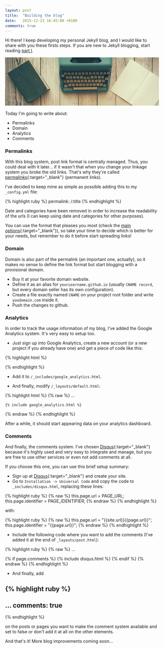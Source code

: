 ```yaml
---
layout: post
title:  "Building the blog"
date:   2015-12-23 16:45:00 +0100
comments: true
---
```


Hi there! I keep developing my personal Jekyll blog,
and I would like to share with you these firsts steps.
If you are new to Jekyll blogging,
start reading [part I](/hello-blog/).

![Building a blog](/assets/images/building_blog.jpg)

Today I'm going to write about:

* Permalinks
* Domain
* Analytics
* Comments

### Permalinks

With this blog system, post link format is centrally managed.
Thus, you could deal with it later...
if it wasn't that when you change your linkage system you broke the old links.
That's why they're called [permalinks](https://en.wikipedia.org/wiki/Permalink){:target="_blank"}
(permanent links).

I've decided to keep mine as simple as possible
adding this to my `_config.yml` file:

{% highlight ruby %}
permalink: /:title
{% endhighlight %}

Date and categories have been removed in order to
increase the readability of the urls
(I can keep using date and categories for other purposes).

You can use the format that pleases you most
(check the [main options](http://jekyllrb.com/docs/permalinks/){:target="_blank"}),
so take your time to decide which is better for your needs,
but remember to do it before start spreading links!

### Domain

Domain is also part of the permalink (an important one, actually),
so it makes no sense to define the link format
but start blogging with a provisional domain.

* Buy it at your favorite domain website.
* Define it as an alias for `yourusername.github.io`
(usually `CNAME record`, but every domain seller has its own configuration).
* Create a file exactly named `CNAME` on your project root folder and
write `youdomain.com` inside it.
* Push the changes to github.

### Analytics

In order to track the usage information of my blog,
I've added the Google Analytics system.
It's very easy to setup too.

* Just sign up into Google Analytics,
create a new account (or a new project if you already have one)
and get a piece of code like this:

{% highlight html %}
<script>
  (function(i,s,o,g,r,a,m){i['GoogleAnalyticsObject']=r;i[r]=i[r]||function(){
  (i[r].q=i[r].q||[]).push(arguments)},i[r].l=1*new Date();a=s.createElement(o),
  m=s.getElementsByTagName(o)[0];a.async=1;a.src=g;m.parentNode.insertBefore(a,m)
  })(window,document,'script','//www.google-analytics.com/analytics.js','ga');

  ga('create', 'XX-XXXXXXXX-X', 'auto');
  ga('send', 'pageview');

</script>
{% endhighlight %}

* Add it to `/_includes/google_analytics.html`.

* And finally, modify `/_layouts/default.html`:

{% highlight html %}
{% raw %}
    ...
    </body>

    {% include google_analytics.html %}

</html>
{% endraw %}
{% endhighlight %}

After a while, it should start appearing data on your analytics dashboard.

### Comments

And finally, the comments system.
I've chosen [Disqus](https://disqus.com){:target="_blank"}
because it's highly used and very easy to integrate and manage,
but you are free to use other services or even not add comments at all.

If you choose this one, you can use this brief setup summary:

* Sign up at [Disqus](https://disqus.com){:target="_blank"} and create your site.
* Go to `Installation -> Universal Code`
and copy the code to `_includes/disqus.html`, replacing these lines:

{% highlight ruby %}
{% raw %}
this.page.url = PAGE_URL;
this.page.identifier = PAGE_IDENTIFIER;
{% endraw %}
{% endhighlight %}

with:

{% highlight ruby %}
{% raw %}
this.page.url = "{{site.url}}{{page.url}}";
this.page.identifier = "{{page.url}}";
{% endraw %}
{% endhighlight %}


* Include the following code where you want to add the comments
(I've added it at the end of `_layouts/post.html`):

{% highlight ruby %}
{% raw %}
...

{% if page.comments %}
{% include disqus.html %}
{% endif %}
{% endraw %}
{% endhighlight %}

* And finally, add

{% highlight ruby %}
---
...
comments: true
---
{% endhighlight %}

on the posts or pages you want to make the comment system available and
set to false or don't add it at all on the other elements.

And that's it! More blog improvements coming soon...
